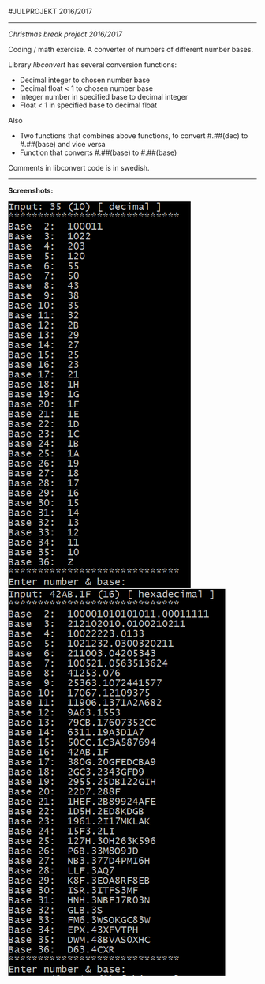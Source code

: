 #JULPROJEKT 2016/2017

---

*Christmas break project 2016/2017* 

Coding / math exercise.
A converter of numbers of different number bases.

Library *libconvert* has several conversion functions:
- Decimal integer to chosen number base
- Decimal float < 1 to chosen number base
- Integer number in specified base to decimal integer
- Float < 1 in specified base to decimal float

Also
- Two functions that combines above functions, to convert #.##(dec) to #.##(base) and vice versa
- Function that converts #.##(base) to #.##(base)


Comments in libconvert code is in swedish.

---

**Screenshots:**

![Shot 1](https://raw.githubusercontent.com/GoblinDynamiteer/XmasProject2016/master/img/img009.PNG)
![Shot 1](https://raw.githubusercontent.com/GoblinDynamiteer/XmasProject2016/master/img/img010.PNG)
